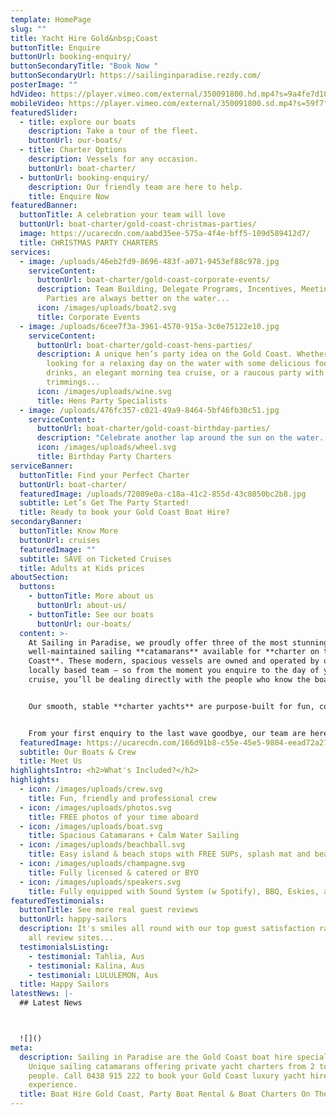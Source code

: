 ```yaml
---
template: HomePage
slug: ""
title: Yacht Hire Gold&nbsp;Coast
buttonTitle: Enquire
buttonUrl: booking-enquiry/
buttonSecondaryTitle: "Book Now "
buttonSecondaryUrl: https://sailinginparadise.rezdy.com/
posterImage: ""
hdVideo: https://player.vimeo.com/external/350091800.hd.mp4?s=9a4fe7d10efab9c763cdc3463054215132366211&profile_id=175
mobileVideo: https://player.vimeo.com/external/350091800.sd.mp4?s=59f7faaaf8417b36509068b7a3ffd12065e2e972&profile_id=164
featuredSlider:
  - title: explore our boats
    description: Take a tour of the fleet.
    buttonUrl: our-boats/
  - title: Charter Options
    description: Vessels for any occasion.
    buttonUrl: boat-charter/
  - buttonUrl: booking-enquiry/
    description: Our friendly team are here to help.
    title: Enquire Now
featuredBanner:
  buttonTitle: A celebration your team will love
  buttonUrl: boat-charter/gold-coast-christmas-parties/
  image: https://ucarecdn.com/aabd35ee-575a-4f4e-bff5-109d589412d7/
  title: CHRISTMAS PARTY CHARTERS
services:
  - image: /uploads/46eb2fd9-8696-483f-a071-9453ef88c978.jpg
    serviceContent:
      buttonUrl: boat-charter/gold-coast-corporate-events/
      description: Team Building, Delegate Programs, Incentives, Meetings and Staff
        Parties are always better on the water...
      icon: /images/uploads/boat2.svg
      title: Corporate Events
  - image: /uploads/6cee7f3a-3961-4570-915a-3c0e75122e10.jpg
    serviceContent:
      buttonUrl: boat-charter/gold-coast-hens-parties/
      description: A unique hen’s party idea on the Gold Coast. Whether you are
        looking for a relaxing day on the water with some delicious food and
        drinks, an elegant morning tea cruise, or a raucous party with all the
        trimmings...
      icon: /images/uploads/wine.svg
      title: Hens Party Specialists
  - image: /uploads/476fc357-c021-49a9-8464-5bf46fb30c51.jpg
    serviceContent:
      buttonUrl: boat-charter/gold-coast-birthday-parties/
      description: "Celebrate another lap around the sun on the water.  "
      icon: /images/uploads/wheel.svg
      title: Birthday Party Charters
serviceBanner:
  buttonTitle: Find your Perfect Charter
  buttonUrl: boat-charter/
  featuredImage: /uploads/72089e0a-c18a-41c2-855d-43c8050bc2b8.jpg
  subtitle: Let’s Get The Party Started!
  title: Ready to book your Gold Coast Boat Hire?
secondaryBanner:
  buttonTitle: Know More
  buttonUrl: cruises
  featuredImage: ""
  subtitle: SAVE on Ticketed Cruises
  title: Adults at Kids prices
aboutSection:
  buttons:
    - buttonTitle: More about us
      buttonUrl: about-us/
    - buttonTitle: See our boats
      buttonUrl: our-boats/
  content: >-
    At Sailing in Paradise, we proudly offer three of the most stunning and
    well-maintained sailing **catamarans** available for **charter on the Gold
    Coast**. These modern, spacious vessels are owned and operated by our
    locally based team — so from the moment you enquire to the day of your
    cruise, you’ll be dealing directly with the people who know the boats best.


    Our smooth, stable **charter yachts** are purpose-built for fun, comfort, and unforgettable experiences. Whether you're hosting a corporate event, celebrating a hens party, or planning a relaxed day out with family and friends, our boats are the perfect setting.


    From your first enquiry to the last wave goodbye, our team are here to take the stress out of planning and replace it with laid-back vibes and smooth sailing.
  featuredImage: https://ucarecdn.com/166d91b8-c55e-45e5-9804-eead72a2719c/
  subtitle: Our Boats & Crew
  title: Meet Us
highlightsIntro: <h2>What's Included?</h2>
highlights:
  - icon: /images/uploads/crew.svg
    title: Fun, friendly and professional crew
  - icon: /images/uploads/photos.svg
    title: FREE photos of your time aboard
  - icon: /images/uploads/boat.svg
    title: Spacious Catamarans + Calm Water Sailing
  - icon: /images/uploads/beachball.svg
    title: Easy island & beach stops with FREE SUPs, splash mat and beach games
  - icon: /images/uploads/champagne.svg
    title: Fully licensed & catered or BYO
  - icon: /images/uploads/speakers.svg
    title: Fully equipped with Sound System (w Spotify), BBQ, Eskies, and Restroom
featuredTestimonials:
  buttonTitle: See more real guest reviews
  buttonUrl: happy-sailors
  description: It's smiles all round with our top guest satisfaction rating across
    all review sites...
  testimonialsListing:
    - testimonial: Tahlia, Aus
    - testimonial: Kalina, Aus
    - testimonial: LULULEMON, Aus
  title: Happy Sailors
latestNews: |-
  ## Latest News



  ![]()
meta:
  description: Sailing in Paradise are the Gold Coast boat hire specialists.
    Unique sailing catamarans offering private yacht charters from 2 to 102
    people. Call 0438 915 222 to book your Gold Coast luxury yacht hire
    experience.
  title: Boat Hire Gold Coast, Party Boat Rental & Boat Charters On The Gold Coast
---
```

